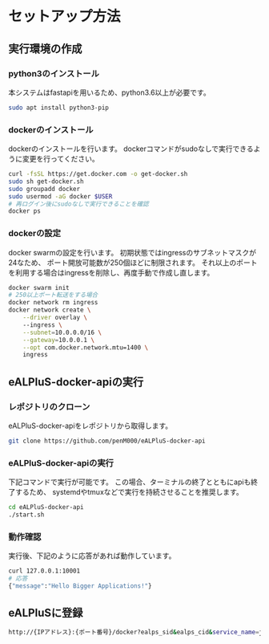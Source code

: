 # セットアップ方法
## 実行環境の作成

### python3のインストール
本システムはfastapiを用いるため、python3.6以上が必要です。
```bash
sudo apt install python3-pip
```

### dockerのインストール
dockerのインストールを行います。
dockerコマンドがsudoなしで実行できるように変更を行ってください。
```bash
curl -fsSL https://get.docker.com -o get-docker.sh
sudo sh get-docker.sh
sudo groupadd docker
sudo usermod -aG docker $USER
# 再ログイン後にsudoなしで実行できることを確認
docker ps
```

### dockerの設定
docker swarmの設定を行います。
初期状態ではingressのサブネットマスクが24なため、
ポート開放可能数が250個ほどに制限されます。
それ以上のポートを利用する場合はingressを削除し、再度手動で作成し直します。
```bash
docker swarm init
# 250以上ポート転送をする場合
docker network rm ingress
docker network create \
    --driver overlay \ 
    --ingress \
    --subnet=10.0.0.0/16 \
    --gateway=10.0.0.1 \
    --opt com.docker.network.mtu=1400 \
    ingress
```

## eALPluS-docker-apiの実行

### レポジトリのクローン
eALPluS-docker-apiをレポジトリから取得します。
```bash
git clone https://github.com/penM000/eALPluS-docker-api
```

### eALPluS-docker-apiの実行
下記コマンドで実行が可能です。
この場合、ターミナルの終了とともにapiも終了するため、
systemdやtmuxなどで実行を持続させることを推奨します。
```bash
cd eALPluS-docker-api
./start.sh
```

### 動作確認
実行後、下記のように応答があれば動作しています。
```bash
curl 127.0.0.1:10001
# 応答
{"message":"Hello Bigger Applications!"}
```

## eALPluSに登録


```bash
http://{IPアドレス}:{ポート番号}/docker?ealps_sid&ealps_cid&service_name=jupyterlab
```
